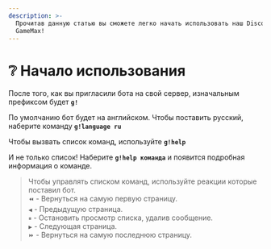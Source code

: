 ```yaml
---
description: >-
  Прочитав данную статью вы сможете легко начать использовать наш Discord-проект
  GameMax!
---
```


# ❔ Начало использования

После того, как вы пригласили бота на свой сервер, изначальным префиксом будет **`g!`**

По умолчанию бот будет на английском. Чтобы поставить русский, наберите команду **`g!language ru`**

Чтобы вызвать список команд, используйте **`g!help`**

И не только список! Наберите **`g!help команда`** и появится подробная информация о команде.

> Чтобы управлять списком команд, используйте реакции которые поставил бот.  
> `⏪` - Вернуться на самую первую страницу.  
> `◀` - Предыдущую страница.  
> `⏸` - Остановить просмотр списка, удалив сообщение.  
> `▶` - Следующая страница.  
> `⏩` - Вернуться на самую последнюю страницу.

